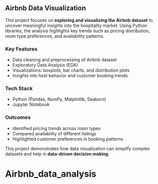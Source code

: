 ## Airbnb Data Visualization

This project focuses on **exploring and visualizing the Airbnb dataset** to uncover meaningful insights into the hospitality market. Using Python libraries, the analysis highlights key trends such as pricing distribution, room type preferences, and availability patterns.

### Key Features

* Data cleaning and preprocessing of Airbnb dataset
* Exploratory Data Analysis (EDA)
* Visualizations: boxplots, bar charts, and distribution plots
* Insights into host behavior and customer booking trends

### Tech Stack

* Python (Pandas, NumPy, Matplotlib, Seaborn)
* Jupyter Notebook

### Outcomes

* Identified pricing trends across room types
* Compared availability of different listings
* Highlighted customer preferences in booking patterns

This project demonstrates how data visualization can simplify complex datasets and help in **data-driven decision making**.
# Airbnb_data_analysis
